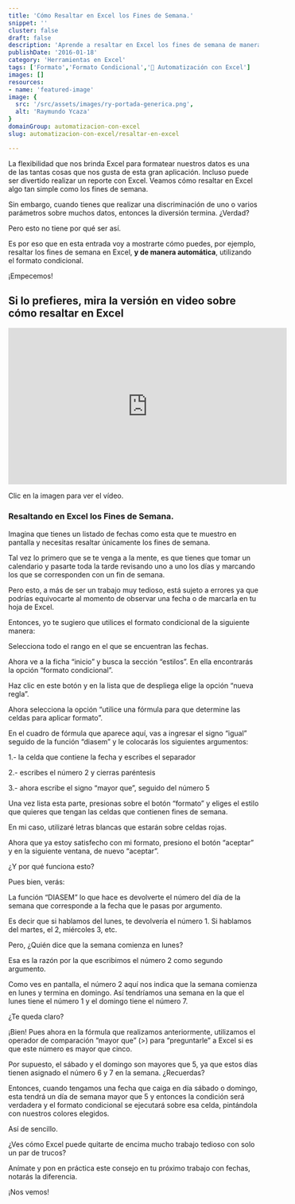 ```yaml
---
title: 'Cómo Resaltar en Excel los Fines de Semana.'
snippet: ''
cluster: false
draft: false 
description: 'Aprende a resaltar en Excel los fines de semana de manera fácil y rápida. Optimiza tu productividad y destaca tus resultados.'
publishDate: '2016-01-18'
category: 'Herramientas en Excel'
tags: ['Formato','Formato Condicional','🤖 Automatización con Excel']
images: []
resources: 
- name: 'featured-image'
image: {
  src: '/src/assets/images/ry-portada-generica.png',
  alt: 'Raymundo Ycaza'
}
domainGroup: automatizacion-con-excel
slug: automatizacion-con-excel/resaltar-en-excel

---
```


La flexibilidad que nos brinda Excel para formatear nuestros datos es una de las tantas cosas que nos gusta de esta gran aplicación. Incluso puede ser divertido realizar un reporte con Excel. Veamos cómo resaltar en Excel algo tan simple como los fines de semana.

Sin embargo, cuando tienes que realizar una discriminación de uno o varios parámetros sobre muchos datos, entonces la diversión termina. ¿Verdad?

Pero esto no tiene por qué ser así.

Es por eso que en esta entrada voy a mostrarte cómo puedes, por ejemplo, resaltar los fines de semana en Excel, **y de manera automática**, utilizando el formato condicional.

¡Empecemos!

## Si lo prefieres, mira la versión en video sobre cómo resaltar en Excel

<iframe src="https://www.youtube.com/embed/kMnEY1sUsMg?showinfo=0" allowfullscreen="allowfullscreen" width="560" height="315" frameborder="0"></iframe>

Clic en la imagen para ver el vídeo.

### Resaltando en Excel los Fines de Semana.

Imagina que tienes un listado de fechas como esta que te muestro en pantalla y necesitas resaltar únicamente los fines de semana.

Tal vez lo primero que se te venga a la mente, es que tienes que tomar un calendario y pasarte toda la tarde revisando uno a uno los días y marcando los que se corresponden con un fin de semana.

Pero esto, a más de ser un trabajo muy tedioso, está sujeto a errores ya que podrías equivocarte al momento de observar una fecha o de marcarla en tu hoja de Excel.

Entonces, yo te sugiero que utilices el formato condicional de la siguiente manera:

Selecciona todo el rango en el que se encuentran las fechas.

Ahora ve a la ficha “inicio” y busca la sección “estilos”. En ella encontrarás la opción “formato condicional”.

Haz clic en este botón y en la lista que de despliega elige la opción “nueva regla”.

Ahora selecciona la opción “utilice una fórmula para que determine las celdas para aplicar formato”.

En el cuadro de fórmula que aparece aquí, vas a ingresar el signo “igual” seguido de la función “diasem” y le colocarás los siguientes argumentos:

1.- la celda que contiene la fecha y escribes el separador

2.- escribes el número 2 y cierras paréntesis

3.- ahora escribe el signo “mayor que”, seguido del número 5

Una vez lista esta parte, presionas sobre el botón “formato” y eliges el estilo que quieres que tengan las celdas que contienen fines de semana.

En mi caso, utilizaré letras blancas que estarán sobre celdas rojas.

Ahora que ya estoy satisfecho con mi formato, presiono el botón “aceptar” y en la siguiente ventana, de nuevo “aceptar”.

¿Y por qué funciona esto?

Pues bien, verás:

La función “DIASEM” lo que hace es devolverte el número del día de la semana que corresponde a la fecha que le pasas por argumento.

Es decir que si hablamos del lunes, te devolvería el número 1. Si hablamos del martes, el 2, miércoles 3, etc.

Pero, ¿Quién dice que la semana comienza en lunes?

Esa es la razón por la que escribimos el número 2 como segundo argumento.

Como ves en pantalla, el número 2 aquí nos indica que la semana comienza en lunes y termina en domingo. Así tendríamos una semana en la que el lunes tiene el número 1 y el domingo tiene el número 7.

¿Te queda claro?

¡Bien! Pues ahora en la fórmula que realizamos anteriormente, utilizamos el operador de comparación “mayor que” (>) para “preguntarle” a Excel si es que este número es mayor que cinco.

Por supuesto, el sábado y el domingo son mayores que 5, ya que estos días tienen asignado el número 6 y 7 en la semana. ¿Recuerdas?

Entonces, cuando tengamos una fecha que caiga en día sábado o domingo, esta tendrá un día de semana mayor que 5 y entonces la condición será verdadera y el formato condicional se ejecutará sobre esa celda, pintándola con nuestros colores elegidos.

Así de sencillo.

¿Ves cómo Excel puede quitarte de encima mucho trabajo tedioso con solo un par de trucos?

Anímate y pon en práctica este consejo en tu próximo trabajo con fechas, notarás la diferencia.

¡Nos vemos!
